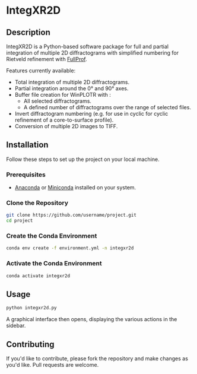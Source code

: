 # IntegXR2D

## Description
IntegXR2D is a Python-based software package for full and partial integration of multiple 2D diffractograms with simplified numbering for Rietveld refinement with [FullProf](https://www.ill.eu/sites/fullprof/index.html).

Features currently available: 
    
- Total integration of multiple 2D diffractograms.
- Partial integration around the 0° and 90° axes.
- Buffer file creation for WinPLOTR with :
    - All selected diffractograms.
    - A defined number of diffractograms over the range of selected files.
- Invert diffractogram numbering (e.g. for use in cyclic for cyclic refinement of a core-to-surface profile).
- Conversion of multiple 2D images to TIFF.

## Installation

Follow these steps to set up the project on your local machine.

### Prerequisites

- [Anaconda](https://www.anaconda.com/distribution) or [Miniconda](https://docs.conda.io/en/latest/miniconda.html) installed on your system.

### Clone the Repository

```bash
git clone https://github.com/username/project.git
cd project
```

### Create the Conda Environment

```bash
conda env create -f environment.yml -n integxr2d
```

### Activate the Conda Environment

```bash
conda activate integxr2d
```

## Usage
```bash
python integxr2d.py
```
A graphical interface then opens, displaying the various actions in the sidebar.

## Contributing

If you'd like to contribute, please fork the repository and make changes as you'd like. Pull requests are welcome.